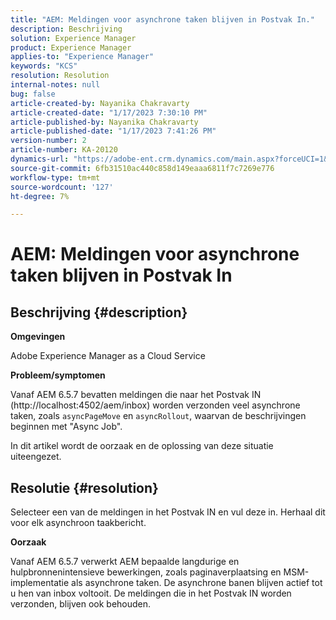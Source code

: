 ```yaml
---
title: "AEM: Meldingen voor asynchrone taken blijven in Postvak In."
description: Beschrijving
solution: Experience Manager
product: Experience Manager
applies-to: "Experience Manager"
keywords: "KCS"
resolution: Resolution
internal-notes: null
bug: false
article-created-by: Nayanika Chakravarty
article-created-date: "1/17/2023 7:30:10 PM"
article-published-by: Nayanika Chakravarty
article-published-date: "1/17/2023 7:41:26 PM"
version-number: 2
article-number: KA-20120
dynamics-url: "https://adobe-ent.crm.dynamics.com/main.aspx?forceUCI=1&pagetype=entityrecord&etn=knowledgearticle&id=61609059-9d96-ed11-aad1-6045bd006ce9"
source-git-commit: 6fb31510ac440c858d149eaaa6811f7c7269e776
workflow-type: tm+mt
source-wordcount: '127'
ht-degree: 7%

---
```


# AEM: Meldingen voor asynchrone taken blijven in Postvak In

## Beschrijving {#description}


<b>Omgevingen</b>

Adobe Experience Manager as a Cloud Service

<b>Probleem/symptomen</b>

Vanaf AEM 6.5.7 bevatten meldingen die naar het Postvak IN (http://localhost:4502/aem/inbox) worden verzonden veel asynchrone taken, zoals `asyncPageMove` en `asyncRollout`, waarvan de beschrijvingen beginnen met &quot;Async Job&quot;.

In dit artikel wordt de oorzaak en de oplossing van deze situatie uiteengezet.




## Resolutie {#resolution}


Selecteer een van de meldingen in het Postvak IN en vul deze in. Herhaal dit voor elk asynchroon taakbericht.

<b>Oorzaak</b>

Vanaf AEM 6.5.7 verwerkt AEM bepaalde langdurige en hulpbronnenintensieve bewerkingen, zoals paginaverplaatsing en MSM-implementatie als asynchrone taken. De asynchrone banen blijven actief tot u hen van inbox voltooit. De meldingen die in het Postvak IN worden verzonden, blijven ook behouden.
